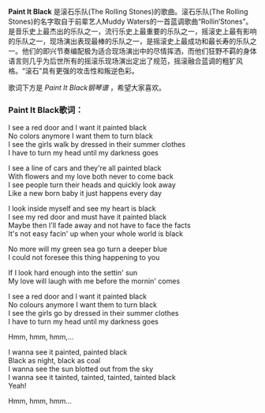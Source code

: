 

**Paint It Black** 是滚石乐队(The Rolling Stones)的歌曲。滚石乐队(The Rolling
Stones)的名字取自于前辈艺人Muddy
Waters的一首蓝调歌曲“Rollin‘Stones”。是音乐史上最杰出的乐队之一，流行乐史上最重要的乐队之一，摇滚史上最有影响的乐队之一，现场演出表现最棒的乐队之一，是摇滚史上最成功和最长寿的乐队之一。他们的即兴节奏编配极为适合现场演出中的尽情挥洒，而他们狂野不羁的身体语言则几乎为后世所有的摇滚乐现场演出定出了规范，摇滚融合蓝调的粗犷风格。“滚石”具有更强的攻击性和叛逆色彩。

  
歌词下方是 _Paint It Black钢琴谱_ ，希望大家喜欢。

### Paint It Black歌词：

I see a red door and I want it painted black  
No colors anymore I want them to turn black  
I see the girls walk by dressed in their summer clothes  
I have to turn my head until my darkness goes

I see a line of cars and they're all painted black  
With flowers and my love both never to come back  
I see people turn their heads and quickly look away  
Like a new born baby it just happens every day

I look inside myself and see my heart is black  
I see my red door and must have it painted black  
Maybe then I'll fade away and not have to face the facts  
It's not easy facin' up when your whole world is black

No more will my green sea go turn a deeper blue  
I could not foresee this thing happening to you

If I look hard enough into the settin' sun  
My love will laugh with me before the mornin' comes

I see a red door and I want it painted black  
No colours anymore I want them to turn black  
I see the girls go by dressed in their summer clothes  
I have to turn my head until my darkness goes

Hmm, hmm, hmm,...

I wanna see it painted, painted black  
Black as night, black as coal  
I wanna see the sun blotted out from the sky  
I wanna see it tainted, tainted, tainted, tainted black  
Yeah!

Hmm, hmm, hmm...

